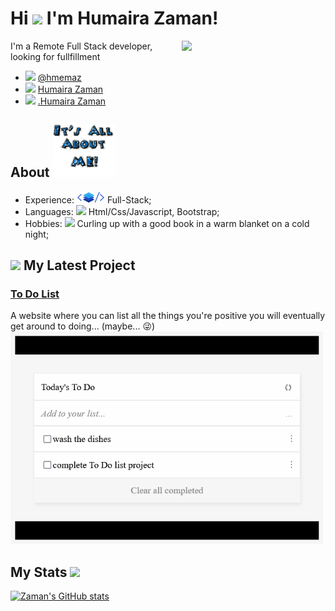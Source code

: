 # Hi <img src="http://static.skaip.org/img/emoticons/180x180/f6fcff/hi.gif" width="30"> I'm Humaira Zaman!
<img align='right' src="https://foundr.com/wp-content/uploads/2018/01/order-fulfillment-ecommerce-foundr-blog.jpg" width="230">
<p>I'm a Remote Full Stack developer, looking for fullfillment</p>

- <img src="https://icons.iconarchive.com/icons/xenatt/minimalism/256/App-Twitter-icon.png" width="20"> [@hmemaz](https://twitter.com/hmemaz)   
- <img src="https://files.softicons.com/download/social-media-icons/free-social-media-icons-by-uiconstock/png/128x128/Linkedin-Icon.png" width="20"> [Humaira Zaman](https://www.linkedin.com/in/hmemaz1994/)   
- <img src="https://upload.wikimedia.org/wikipedia/en/thumb/2/28/AngelList_logo.svg/100px-AngelList_logo.svg.png" height="20"> [.Humaira Zaman](https://angel.co/u/humaira-zaman)

## About ![Me](./about-ME-small-slow.gif)

- Experience: ![](./fullstack-small.png) Full-Stack;
- Languages: <img src="https://thumbs.dreamstime.com/t/programming-languages-set-icons-vector-illustration-design-programming-languages-set-icons-110589824.jpg" width="20"> Html/Css/Javascript, Bootstrap;
- Hobbies: <img src="https://www.bookwormlibrary.us/graphics/bworm1.gif" width="30"> Curling up with a good book in a warm blanket on a cold night;

## <img src="http://sr.photos2.fotosearch.com/bthumb/CSP/CSP992/k14235676.jpg" width="70"> My Latest Project

### [To Do List](https://qwibbler.github.io/todo-list/dist/)
A website where you can list all the things you're positive you will eventually get around to doing... (maybe... 😜)
[<img src="https://github.com/qwibbler/todo-list/blob/main/Screenshot.png" width="500">](https://qwibbler.github.io/todo-list/)

## My Stats <img src="https://www.myzone.org/hs-fs/hubfs/Myzone_August2019/icons/nps-score.png" width="70">

[![Zaman's GitHub stats](https://github-readme-stats.vercel.app/api?username=qwibbler)](https://github.com/qwibbler/github-readme-stats)

<!--
**qwibbler/qwibbler** is a ✨ _special_ ✨ repository because its `README.md` (this file) appears on your GitHub profile.

Here are some ideas to get you started:

- 🔭 I’m currently working on ...
- 🌱 I’m currently learning ...
- 👯 I’m looking to collaborate on ...
- 🤔 I’m looking for help with ...
- 💬 Ask me about ...
- 📫 How to reach me: ...
- 😄 Pronouns: ...
- ⚡ Fun fact: ...
-->
